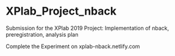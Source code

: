 # XPlab_Project_nback
Submission for the XPlab 2019 Project: Implementation of nback, preregistration, analysis plan

Complete the Experiment on
xplab-nback.netlify.com
